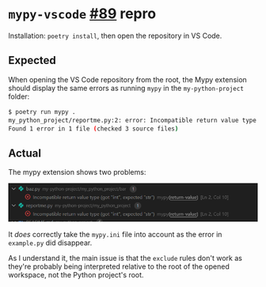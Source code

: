 # `mypy-vscode` [#89](https://github.com/matangover/mypy-vscode/issues/89) repro

Installation: `poetry install`, then open the repository in VS Code.

## Expected

When opening the VS Code repository from the root, the Mypy extension should display the same errors as running `mypy` in the `my-python-project` folder:

```sh
$ poetry run mypy .
my_python_project/reportme.py:2: error: Incompatible return value type (got "int", expected "str")  [return-value]
Found 1 error in 1 file (checked 3 source files)
```

## Actual

The mypy extension shows two problems:

![Example](image.png)

It _does_ correctly take the `mypy.ini` file into account as the error in `example.py` did disappear.

As I understand it, the main issue is that the `exclude` rules don't work as they're probably being interpreted relative to the root of the opened workspace, not the Python project's root.

